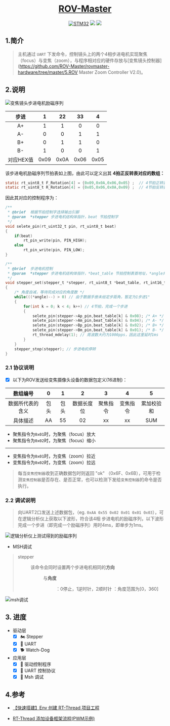 <div align="center">
  <a href="https://github.com/zengwangfa/rov-master"><img src="https://zengwangfa.oss-cn-shanghai.aliyuncs.com/rov/rovmaster(vector)1.png" alt=""></a>
  <a href="https://github.com/zengwangfa/rov-master"><h1>ROV-Master</h2></a>
</div>

<div align="center">
  <a href="https://www.stmcu.com.cn"><img src="https://img.shields.io/badge/Device-STM32F103C8T6-orange?style=flat-square" alt="STM32"></a>
  <a href="https://www.rt-thread.org/"><img src="https://img.shields.io/badge/OS-RT--Thread-brightgreen" ></a>
  <a href="https://img.shields.io"><img src="https://img.shields.io/github/repo-size/ROV-Master/zoom-camera-controller?style=flat-square" ></a>
</div>

## 1.简介

>  主机通过 `UART` 下发命令，控制镜头上的两个4相步进电机实现聚焦（focus）与变焦（zoom），与程序相对应的硬件存放与[变焦镜头控制器](https://github.com/ROV-Master/rovmaster-hardware/tree/master/5.ROV Master Zoom Controller V2.0)。

## 2.说明
![变焦镜头步进电机励磁序列](https://zengwangfa.oss-cn-shanghai.aliyuncs.com/rov/focus_camera_sequence_of_excitation.png "变焦镜头步进电机励磁序列")



|   步进    |  1   |  22  |  33  |  4   |
| :-------: | :--: | :--: | :--: | :--: |
|    A+     |  1   |  1   |  0   |  0   |
|    A-     |  0   |  0   |  1   |  1   |
|    B+     |  0   |  1   |  1   |  0   |
|    B-     |  1   |  0   |  0   |  1   |
| 对应HEX值 | 0x09 | 0x0A | 0x06 | 0x05 |

该步进电机励磁序列节拍表如上图，由此可以定义出其 **4拍正反转表对应的数组：**

```c
static rt_uint8_t F_Rotation[4] = {0x09,0x0A,0x06,0x05} ;  // 4节拍正转表 Forward
static rt_uint8_t R_Rotation[4] = {0x05,0x06,0x0A,0x09} ;  // 4节拍反转表 Reverse
```

因此其对应的控制程序为：

```c
/**
 * @brief  根据节拍控制字选择输出引脚
 * @param  *stepper 步进电机结构体指针，beat 节拍控制字
 */
void selete_pin(rt_uint32_t pin, rt_uint8_t beat)
{
	if(beat)
		rt_pin_write(pin, PIN_HIGH);
	else
		rt_pin_write(pin, PIN_LOW);
}

/**
 * @brief  步进电机控制
 * @param  *stepper 步进电机结构体指针，*beat_table 节拍控制表首地址，*angle角度变量指针
 */
void stepper_set(stepper_t *stepper, rt_uint8_t *beat_table, rt_int16_t *angle)
{
	/* 角度自减，等待完成对应的角度数 */
	while(((*angle)--) > 0) // 由于数据手册未给定步距角，暂定为1步进1°
	{
		for(int k = 0; k < 4; k++) // 4节拍，完成一个步进
		{
			selete_pin(stepper->Ap_pin,beat_table[k] & 0x08); /* A+ */
			selete_pin(stepper->Am_pin,beat_table[k] & 0x04); /* A- */
			selete_pin(stepper->Bp_pin,beat_table[k] & 0x02); /* B+ */
			selete_pin(stepper->Bm_pin,beat_table[k] & 0x01); /* B- */
			rt_thread_mdelay(1); // 周波数大约为1000pps，因此这里延时1ms
		}
	}
	stepper_stop(stepper); // 步进电机停转
}
```

### 2.1 协议说明

- [x] 以下为ROV发送给变焦摄像头设备的数据包定义(16进制)：

|     数组编号     |  0   |  1   |     2      |    3     |    4     |     5      |
| :--------------: | :--: | :--: | :--------: | :------: | :------: | :--------: |
| 数据所代表的含义 | 包头 | 包头 | 数据长度位 | 聚焦指令 | 变焦指令 | 累加校验和 |
|     具体描述     |  AA  |  55  |     02     |    xx    |    xx    |    SUM     |

- 聚焦指令为`0x01`时，为聚焦（focus）放大
- 聚焦指令为`0x02`时，为聚焦（focus）缩小

---

- 变焦指令为`0x01`时，为变焦（zoom）拉近
- 变焦指令为`0x02`时，为变焦（zoom）拉远

> 每当`变焦控制器`收到正确数据包时则返回 "ok" （0x6F、0x6B），可用于检测`变焦控制器`是否存在、是否正常，也可以检测下发给`变焦控制器`的命令是否执行。

### 2.2 调试说明

> 向UART2口发送上述数据包，（eg. `0xAA 0x55 0x02 0x01 0x01 0x03`），可在逻辑分析仪上获取以下波形，符合该4相 步进电机的励磁序列，以下波形完成一个步进（即完成一个励磁序列）用时4ms，即单步为1ms。

![逻辑分析仪上测试得到的励磁序列](https://zengwangfa.oss-cn-shanghai.aliyuncs.com/rov/stepper_sequence_on_logic_analyzer.png "逻辑分析仪上测试得到的励磁序列")


- MSH调试
> stepper <dir> <angle>
> 该命令会同时设置两个步进电机相同的**方向**<dir>与**角度**<angle>
> <dir>：0停止，1逆时针，2顺时针
> <angle>：角度范围为[0，360]

![msh调试](https://zengwangfa.oss-cn-shanghai.aliyuncs.com/rov/stepper_msh.png "msh调试")
  
  
## 3. 进度
- 驱动层
	- [x] :motorcycle: Stepper 
	- [x] :link: ​UART 
	- [x] :dog2: ​Watch-Dog 

- 应用层
	- [x] :wrench: ​驱动控制程序 
	- [x] :pencil: ​UART 控制协议 
	- [x] :dizzy: ​Msh 调试 
	
## 4.参考

- [【快速搭建】Env 创建 RT-Thread 项目工程](https://www.rt-thread.org/document/site/application-note/setup/standard-project/an0017-standard-project/)

- [RT-Thread 添加设备框架流程(PWM示例)](https://www.rt-thread.org/document/site/application-note/driver/pwm/an0037-rtthread-driver-pwm/#)

  

  
